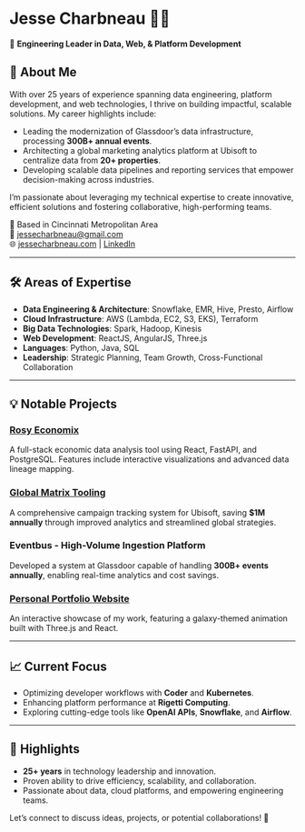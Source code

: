 # Jesse Charbneau 👨‍💻  
🚀 **Engineering Leader in Data, Web, & Platform Development**

## 👋 About Me
With over 25 years of experience spanning data engineering, platform development, and web technologies, I thrive on building impactful, scalable solutions. My career highlights include:

- Leading the modernization of Glassdoor’s data infrastructure, processing **300B+ annual events**.
- Architecting a global marketing analytics platform at Ubisoft to centralize data from **20+ properties**.
- Developing scalable data pipelines and reporting services that empower decision-making across industries.

I’m passionate about leveraging my technical expertise to create innovative, efficient solutions and fostering collaborative, high-performing teams.

📍 Based in Cincinnati Metropolitan Area  
📧 [jessecharbneau@gmail.com](mailto:jessecharbneau@gmail.com)  
🌐 [jessecharbneau.com](https://www.jessecharbneau.com) | [LinkedIn](https://www.linkedin.com/in/jcharbneau)

---

## 🛠️ Areas of Expertise
- **Data Engineering & Architecture**: Snowflake, EMR, Hive, Presto, Airflow  
- **Cloud Infrastructure**: AWS (Lambda, EC2, S3, EKS), Terraform  
- **Big Data Technologies**: Spark, Hadoop, Kinesis  
- **Web Development**: ReactJS, AngularJS, Three.js  
- **Languages**: Python, Java, SQL  
- **Leadership**: Strategic Planning, Team Growth, Cross-Functional Collaboration  

---

## 💡 Notable Projects
### [Rosy Economix](https://www.jessecharbneau.com/rosy-economix)  
A full-stack economic data analysis tool using React, FastAPI, and PostgreSQL. Features include interactive visualizations and advanced data lineage mapping.  

### [Global Matrix Tooling](https://www.jessecharbneau.com/projects/global-matrix-tooling)  
A comprehensive campaign tracking system for Ubisoft, saving **$1M annually** through improved analytics and streamlined global strategies.  

### Eventbus - High-Volume Ingestion Platform  
Developed a system at Glassdoor capable of handling **300B+ events annually**, enabling real-time analytics and cost savings.

### [Personal Portfolio Website](https://www.jessecharbneau.com)  
An interactive showcase of my work, featuring a galaxy-themed animation built with Three.js and React.

---

## 📈 Current Focus
- Optimizing developer workflows with **Coder** and **Kubernetes**.
- Enhancing platform performance at **Rigetti Computing**.
- Exploring cutting-edge tools like **OpenAI APIs**, **Snowflake**, and **Airflow**.

---

## 🌟 Highlights
- **25+ years** in technology leadership and innovation.  
- Proven ability to drive efficiency, scalability, and collaboration.  
- Passionate about data, cloud platforms, and empowering engineering teams.

Let’s connect to discuss ideas, projects, or potential collaborations! 🚀
